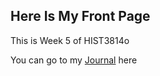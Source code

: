 ## Here Is My Front Page

This is Week 5 of HIST3814o

You can go to my [Journal](https://zoe-f-cyborg.github.io/week-5/journal) here
